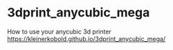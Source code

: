 # 3dprint_anycubic_mega
How to use your anycubic 3d printer
https://kleinerkobold.github.io/3dprint_anycubic_mega/

